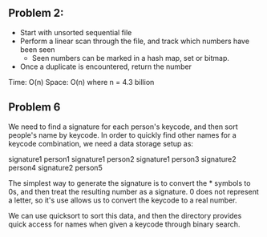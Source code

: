 ## Problem 2:

- Start with unsorted sequential file
- Perform a linear scan through the file, and track which numbers have been seen
  - Seen numbers can be marked in a hash map, set or bitmap.
- Once a duplicate is encountered, return the number

Time: O(n)
Space: O(n)
where n = 4.3 billion

## Problem 6

We need to find a signature for each person's keycode, and then sort people's
name by keycode. In order to quickly find other names for a keycode combination,
we need a data storage setup as:

signature1 person1
signature1 person2
signature1 person3
signature2 person4
signature2 person5

The simplest way to generate the signature is to convert the * symbols to 0s,
and then treat the resulting number as a signature. 0 does not represent a
letter, so it's use allows us to convert the keycode to a real number.

We can use quicksort to sort this data, and then the directory provides quick
access for names when given a keycode through binary search.

